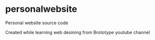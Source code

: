 # personalwebsite
Personal website source code

Created while learning web desining from Brototype youtube channel
